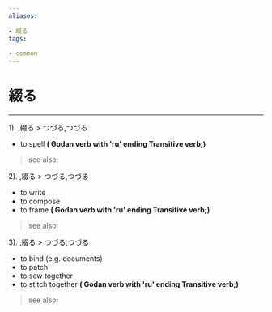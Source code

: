 ```yaml
---
aliases:
    
- 綴る
tags:
    
- common
---
```


# 綴る
---
1).
,綴る > つづる,つづる

- to spell
**( Godan verb with 'ru' ending Transitive verb;)**
> see also: 
            
2).
,綴る > つづる,つづる

- to write
- to compose
- to frame
**( Godan verb with 'ru' ending Transitive verb;)**
> see also: 
            
3).
,綴る > つづる,つづる

- to bind (e.g. documents)
- to patch
- to sew together
- to stitch together
**( Godan verb with 'ru' ending Transitive verb;)**
> see also: 
            